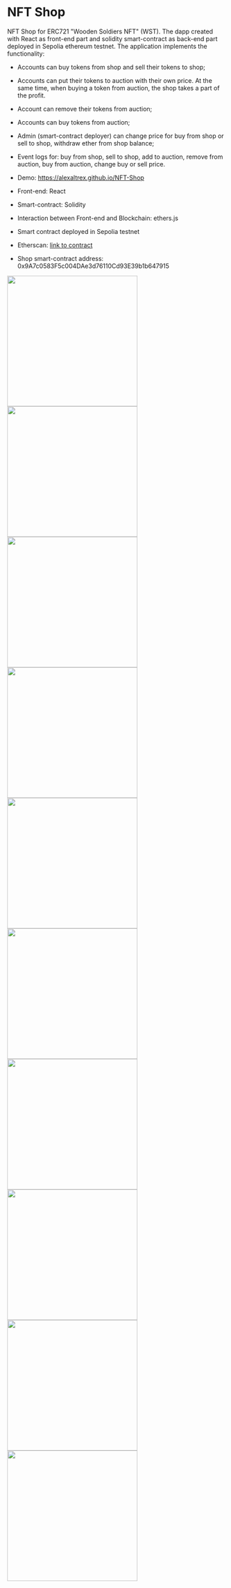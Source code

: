 # NFT Shop
NFT Shop for ERC721 "Wooden Soldiers NFT" (WST). The dapp created with React as front-end part and solidity smart-contract as back-end part deployed in Sepolia ethereum testnet.
The application implements the functionality:
* Accounts can buy tokens from shop and sell their tokens to shop;
* Accounts can put their tokens to auction with their own price. At the same time, when buying a token from auction, the shop takes a part of the profit.
* Account can remove their tokens from auction;
* Accounts can buy tokens from auction;
* Admin (smart-contract deployer) can change price for buy from shop or sell to shop, withdraw ether from shop balance; 
* Event logs for: buy from shop, sell to shop, add to auction, remove from auction, buy from auction, change buy or sell price.

* Demo: https://alexaltrex.github.io/NFT-Shop
* Front-end: React
* Smart-contract: Solidity
* Interaction between Front-end and Blockchain: ethers.js
* Smart contract deployed in Sepolia testnet
* Etherscan: [link to contract](https://sepolia.etherscan.io/address/0x9A7c0583F5c004DAe3d76110Cd93E39b1b647915)
* Shop smart-contract address: 0x9A7c0583F5c004DAe3d76110Cd93E39b1b647915

<img src="https://user-images.githubusercontent.com/56224288/235022656-dd7c3578-e62b-4b31-a668-e7a789d49694.jpg" height="300">
<img src="https://user-images.githubusercontent.com/56224288/235022660-af8f57c6-5478-4a47-b5c1-b5fb8bcc2883.jpg" height="300">
<img src="https://user-images.githubusercontent.com/56224288/235022663-307931cd-2484-40cb-860f-d2b4d0b8c436.jpg" height="300">
<img src="https://user-images.githubusercontent.com/56224288/235022667-378be4dd-8d88-485a-8c9b-393faba56fd4.jpg" height="300">
<img src="https://user-images.githubusercontent.com/56224288/235022670-23c32af3-60e9-4cdb-b204-391bb8b93305.jpg" height="300">
<img src="https://user-images.githubusercontent.com/56224288/235022673-27c644c9-6b7a-4eaf-9929-97915ad1182a.jpg" height="300">
<img src="https://user-images.githubusercontent.com/56224288/235022676-53ab2a94-98b4-47f8-a40e-de436a46adb2.jpg" height="300">
<img src="https://user-images.githubusercontent.com/56224288/235022681-c1220207-8867-40b6-a154-d6c10a8084b2.jpg" height="300">
<img src="https://user-images.githubusercontent.com/56224288/235022685-0d5001c1-e87b-4ab5-be82-915e0599d8cd.jpg" height="300">
<img src="https://user-images.githubusercontent.com/56224288/235022687-7746f9cc-4a0f-472a-a017-d5853c5c400a.jpg" height="300">
